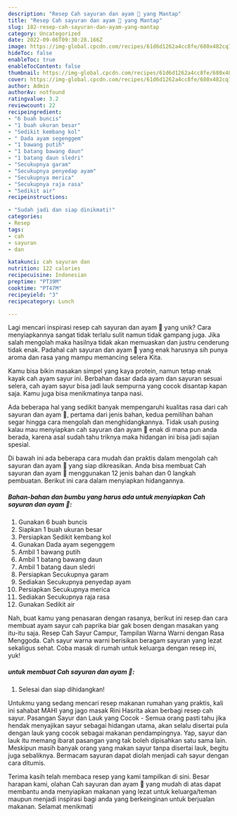 ```yaml
---
description: "Resep Cah sayuran dan ayam 🐔 yang Mantap"
title: "Resep Cah sayuran dan ayam 🐔 yang Mantap"
slug: 182-resep-cah-sayuran-dan-ayam-yang-mantap
category: Uncategorized
date: 2022-09-06T09:30:28.166Z
image: https://img-global.cpcdn.com/recipes/61d6d1262a4cc8fe/680x482cq70/cah-sayuran-dan-ayam-foto-resep-utama.jpg
hideToc: false
enableToc: true
enableTocContent: false
thumbnail: https://img-global.cpcdn.com/recipes/61d6d1262a4cc8fe/680x482cq70/cah-sayuran-dan-ayam-foto-resep-utama.jpg
cover: https://img-global.cpcdn.com/recipes/61d6d1262a4cc8fe/680x482cq70/cah-sayuran-dan-ayam-foto-resep-utama.jpg
author: Admin
authorAv: notfound
ratingvalue: 3.2
reviewcount: 22
recipeingredient:
- "6 buah buncis"
- "1 buah ukuran besar"
- "Sedikit kembang kol"
- " Dada ayam segenggem"
- "1 bawang putih"
- "1 batang bawang daun"
- "1 batang daun sledri"
- "Secukupnya garam"
- "Secukupnya penyedap ayam"
- "Secukupnya merica"
- "Secukupnya raja rasa"
- "Sedikit air"
recipeinstructions:

- "Sudah jadi dan siap dinikmati!"
categories:
- Resep
tags:
- cah
- sayuran
- dan

katakunci: cah sayuran dan 
nutrition: 122 calories
recipecuisine: Indonesian
preptime: "PT39M"
cooktime: "PT47M"
recipeyield: "3"
recipecategory: Lunch

---
```





Lagi mencari inspirasi resep cah sayuran dan ayam 🐔 yang unik? Cara menyiapkannya sangat tidak terlalu sulit namun tidak gampang juga. Jika salah mengolah maka hasilnya tidak akan memuaskan dan justru cenderung tidak enak. Padahal cah sayuran dan ayam 🐔 yang enak harusnya sih punya aroma dan rasa yang mampu memancing selera Kita.





Kamu bisa bikin masakan simpel yang kaya protein, namun tetap enak kayak cah ayam sayur ini. Berbahan dasar dada ayam dan sayuran sesuai selera, cah ayam sayur bisa jadi lauk sempurna yang cocok disantap kapan saja. Kamu juga bisa menikmatinya tanpa nasi.

Ada beberapa hal yang sedikit banyak mempengaruhi kualitas rasa dari cah sayuran dan ayam 🐔, pertama dari jenis bahan, kedua pemilihan bahan segar hingga cara mengolah dan menghidangkannya. Tidak usah pusing kalau mau menyiapkan cah sayuran dan ayam 🐔 enak di mana pun anda berada, karena asal sudah tahu triknya maka hidangan ini bisa jadi sajian spesial.






Di bawah ini ada beberapa cara mudah dan praktis dalam mengolah cah sayuran dan ayam 🐔 yang siap dikreasikan. Anda bisa membuat Cah sayuran dan ayam 🐔 menggunakan 12 jenis bahan dan 0 langkah pembuatan. Berikut ini cara dalam menyiapkan hidangannya.

<!--inarticleads1-->

##### Bahan-bahan dan bumbu yang harus ada untuk menyiapkan Cah sayuran dan ayam 🐔:

1. Gunakan 6 buah buncis
1. Siapkan 1 buah ukuran besar
1. Persiapkan Sedikit kembang kol
1. Gunakan  Dada ayam segenggem
1. Ambil 1 bawang putih
1. Ambil 1 batang bawang daun
1. Ambil 1 batang daun sledri
1. Persiapkan Secukupnya garam
1. Sediakan Secukupnya penyedap ayam
1. Persiapkan Secukupnya merica
1. Sediakan Secukupnya raja rasa
1. Gunakan Sedikit air


Nah, buat kamu yang penasaran dengan rasanya, berikut ini resep dan cara membuat ayam sayur cah paprika biar gak bosen dengan masakan yang itu-itu saja. Resep Cah Sayur Campur, Tampilan Warna Warni dengan Rasa Menggoda. Cah sayur warna warni berisikan beragam sayuran yang lezat sekaligus sehat. Coba masak di rumah untuk keluarga dengan resep ini, yuk! 

<!--inarticleads2-->

#####  untuk membuat Cah sayuran dan ayam 🐔:


1. Selesai dan siap dihidangkan!

Untukmu yang sedang mencari resep makanan rumahan yang praktis, kali ini sahabat MAHI yang jago masak Rini Hasrita akan berbagi resep cah sayur. Pasangan Sayur dan Lauk yang Cocok - Semua orang pasti tahu jika hendak menyajikan sayur sebagai hidangan utama, akan selalu disertai pula dengan lauk yang cocok sebagai makanan pendampingnya. Yap, sayur dan lauk itu memang ibarat pasangan yang tak boleh dipisahkan satu sama lain. Meskipun masih banyak orang yang makan sayur tanpa disertai lauk, begitu juga sebaliknya. Bermacam sayuran dapat diolah menjadi cah sayur dengan cara ditumis. 

Terima kasih telah membaca resep yang kami tampilkan di sini. Besar harapan kami, olahan Cah sayuran dan ayam 🐔 yang mudah di atas dapat membantu anda menyiapkan makanan yang lezat untuk keluarga/teman maupun menjadi inspirasi bagi anda yang berkeinginan untuk berjualan makanan. Selamat menikmati
